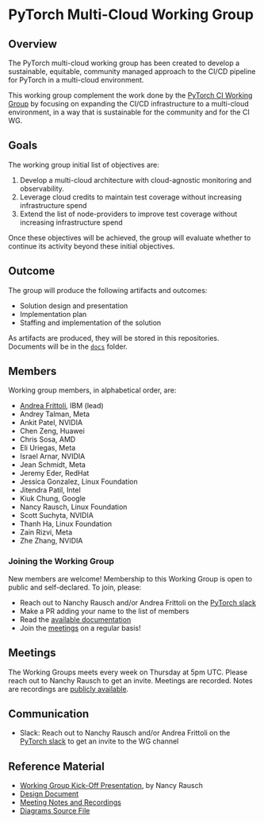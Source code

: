 # PyTorch Multi-Cloud Working Group

## Overview

The PyTorch multi-cloud working group has been created to develop a sustainable, equitable, community managed approach to the CI/CD pipeline for PyTorch in a multi-cloud environment.

This working group complement the work done by the [PyTorch CI Working Group](../ci-wg/) by focusing on expanding the CI/CD infrastructure to a multi-cloud environment, in a way that is sustainable for the community and for the CI WG.

## Goals

The working group initial list of objectives are:

1. Develop a multi-cloud architecture with cloud-agnostic monitoring and observability.
1. Leverage cloud credits to maintain test coverage without increasing infrastructure spend 
1. Extend the list of node-providers to improve test coverage without increasing infrastructure spend

Once these objectives will be achieved, the group will evaluate whether to continue its activity beyond these initial objectives.

## Outcome

The group will produce the following artifacts and outcomes:

* Solution design and presentation
* Implementation plan
* Staffing and implementation of the solution

As artifacts are produced, they will be stored in this repositories.
Documents will be in the [`docs`](./docs/README.md) folder.

## Members

Working group members, in alphabetical order, are:

* [Andrea Frittoli](https://github.com/afrittoli), IBM (lead)
* Andrey Talman, Meta
* Ankit Patel, NVIDIA
* Chen Zeng, Huawei
* Chris Sosa, AMD
* Eli Uriegas, Meta
* Israel Arnar, NVIDIA
* Jean Schmidt, Meta
* Jeremy Eder, RedHat
* Jessica Gonzalez, Linux Foundation
* Jitendra Patil, Intel
* Kiuk Chung, Google
* Nancy Rausch, Linux Foundation
* Scott Suchyta, NVIDIA
* Thanh Ha, Linux Foundation
* Zain Rizvi, Meta
* Zhe Zhang, NVIDIA

### Joining the Working Group

New members are welcome! Membership to this Working Group is open to public and self-declared.
To join, please:

* Reach out to Nanchy Rausch and/or Andrea Frittoli on the [PyTorch slack](https://pytorch.org/resources/)
* Make a PR adding your name to the list of members
* Read the [available documentation](#reference-material)
* Join the [meetings](#meetings) on a regular basis!

## Meetings

The Working Groups meets every week on Thursday at 5pm UTC.
Please reach out to Nanchy Rausch to get an invite.
Meetings are recorded. Notes are recordings are [publicly available](https://docs.google.com/document/d/1bOdv046NPEFpLrYdl_VcOm2GzF1CzYF0JQWGmR0TP-c/edit?usp=sharing).

## Communication

* Slack: Reach out to Nanchy Rausch and/or Andrea Frittoli on the [PyTorch slack](https://pytorch.org/resources/) to get an invite to the WG channel

## Reference Material

* [Working Group Kick-Off Presentation](https://docs.google.com/presentation/d/1zeFicsTDWALNYq7q8bv3FpwLax-G1NkG/edit#slide=id.p1), by Nancy Rausch
* [Design Document](https://docs.google.com/document/d/1hJZfphY9Yx8PafkIDibN0Mn9oxltwUgKQVdRkkMvZhk/edit?usp=sharing)
* [Meeting Notes and Recordings](https://docs.google.com/document/d/1bOdv046NPEFpLrYdl_VcOm2GzF1CzYF0JQWGmR0TP-c/edit?usp=sharing)
* [Diagrams Source File](https://drive.google.com/file/d/10RYNBAUTRZbYZz0j6gBq5wsQrJeMJnwn/view?usp=share_link)

